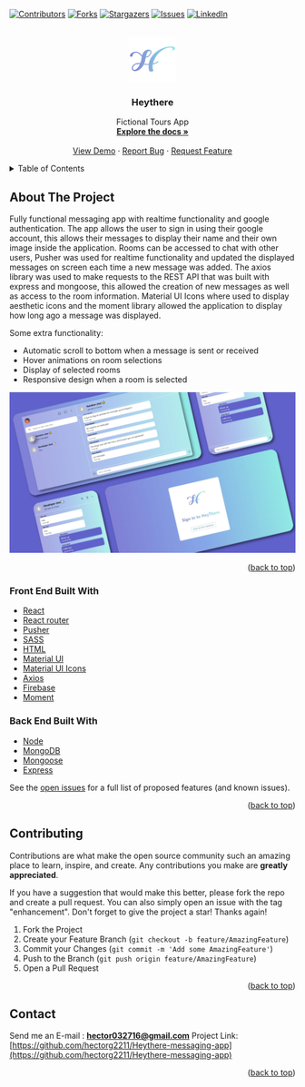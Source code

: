 <div id="top"></div>

[![Contributors][contributors-shield]][contributors-url]
[![Forks][forks-shield]][forks-url]
[![Stargazers][stars-shield]][stars-url]
[![Issues][issues-shield]][issues-url]
[![LinkedIn][linkedin-shield]][linkedin-url]

<!-- PROJECT LOGO -->
<br />
<div align="center">
  <a href="https://github.com/hectorg2211/Heythere-messaging-app">
    <img src="public/assets/Heythere.png" alt="Logo" height="80">
  </a>

<h3 align="center">Heythere</h3>

  <p align="center">
    Fictional Tours App
    <br />
    <a href="https://github.com/hectorg2211/Heythere-messaging-app"><strong>Explore the docs »</strong></a>
    <br />
    <br />
    <a href="https://heythere-messaging.netlify.app">View Demo</a>
    ·
    <a href="https://github.com/hectorg2211/Heythere-messaging-app/issues">Report Bug</a>
    ·
    <a href="https://github.com/hectorg2211/Heythere-messaging-app/issues">Request Feature</a>
  </p>
</div>

<!-- TABLE OF CONTENTS -->
<details>
  <summary>Table of Contents</summary>
  <ol>
    <li>
      <a href="#about-the-project">About The Project</a>
      <ul>
        <li><a href="#built-with">Built With</a></li>
      </ul>
    </li>
    <li>
      <a href="#getting-started">Getting Started</a>
      <ul>
        <li><a href="#installation">Installation</a></li>
      </ul>
    </li>
    <li><a href="#contributing">Contributing</a></li>
    <li><a href="#contact">Contact</a></li>
  </ol>
</details>

<!-- ABOUT THE PROJECT -->

## About The Project

Fully functional messaging app with realtime functionality and google authentication. The app allows the user to sign in using their google account, this allows their messages to display their name and their own image inside the application. Rooms can be accessed to chat with other users, Pusher was used for realtime functionality and updated the displayed messages on screen each time a new message was added. The axios library was used to make requests to the REST API that was built with express and mongoose, this allowed the creation of new messages as well as access to the room information. Material UI Icons where used to display aesthetic icons and the moment library allowed the application to display how long ago a message was displayed.

Some extra functionality:
- Automatic scroll to bottom when a message is sent or received
- Hover animations on room selections
- Display of selected rooms
- Responsive design when a room is selected

[![Heythere](https://github.com/hectorg2211/Heythere-messaging-app/blob/master/HeyThere.jpg)](https://heythere-messaging.netlify.app/)

<p align="right">(<a href="#top">back to top</a>)</p>

### Front End Built With

- [React](https://es.reactjs.org/)
- [React router](https://reactrouter.com/)
- [Pusher](https://pusher.com/)
- [SASS](https://sass-lang.com/)
- [HTML](https://developer.mozilla.org/es/docs/Web/HTML)
- [Material UI](https://mui.com/)
- [Material UI Icons](https://mui.com/components/icons/#material-icons)
- [Axios](https://axios-http.com/docs/intro)
- [Firebase](https://firebase.google.com/?hl=es)
- [Moment](https://momentjs.com/)

### Back End Built With
- [Node](https://nodejs.org/en/)
- [MongoDB](https://www.mongodb.com/es)
- [Mongoose](https://mongoosejs.com/)
- [Express](https://expressjs.com/es/)

See the [open issues](https://github.com/hectorg2211/Heythere-messaging-app/issues) for a full list of proposed features (and known issues).

<p align="right">(<a href="#top">back to top</a>)</p>

<!-- CONTRIBUTING -->

## Contributing

Contributions are what make the open source community such an amazing place to learn, inspire, and create. Any contributions you make are **greatly appreciated**.

If you have a suggestion that would make this better, please fork the repo and create a pull request. You can also simply open an issue with the tag "enhancement".
Don't forget to give the project a star! Thanks again!

1. Fork the Project
2. Create your Feature Branch (`git checkout -b feature/AmazingFeature`)
3. Commit your Changes (`git commit -m 'Add some AmazingFeature'`)
4. Push to the Branch (`git push origin feature/AmazingFeature`)
5. Open a Pull Request

<p align="right">(<a href="#top">back to top</a>)</p>

<!-- CONTACT -->

## Contact

Send me an E-mail : **hector032716@gmail.com**
Project Link: [https://github.com/hectorg2211/Heythere-messaging-app](https://github.com/hectorg2211/Heythere-messaging-app)

<p align="right">(<a href="#top">back to top</a>)</p>

<!-- MARKDOWN LINKS & IMAGES -->
<!-- https://www.markdownguide.org/basic-syntax/#reference-style-links -->

[contributors-shield]: https://img.shields.io/github/contributors/hectorg2211/Heythere-messaging-app.svg?style=for-the-badge
[contributors-url]: https://github.com/hectorg2211/Heythere-messaging-app/graphs/contributors
[forks-shield]: https://img.shields.io/github/forks/hectorg2211/Heythere-messaging-app.svg?style=for-the-badge
[forks-url]: https://github.com/hectorg2211/Heythere-messaging-app/network/members
[stars-shield]: https://img.shields.io/github/stars/hectorg2211/Heythere-messaging-app.svg?style=for-the-badge
[stars-url]: https://github.com/hectorg2211/Heythere-messaging-app/stargazers
[issues-shield]: https://img.shields.io/github/issues/hectorg2211/Heythere-messaging-app.svg?style=for-the-badge
[issues-url]: https://github.com/hectorg2211/Heythere-messaging-app/issues
[license-shield]: https://img.shields.io/github/license/hectorg2211/Heythere-messaging-app.svg?style=for-the-badge
[license-url]: https://github.com/hectorg2211/Heythere-messaging-app/blob/master/LICENSE.txt
[linkedin-shield]: https://img.shields.io/badge/-LinkedIn-black.svg?style=for-the-badge&logo=linkedin&colorB=555
[linkedin-url]: https://linkedin.com/in/hector-garcia-698002188
[product-screenshot]: images/screenshot.png
